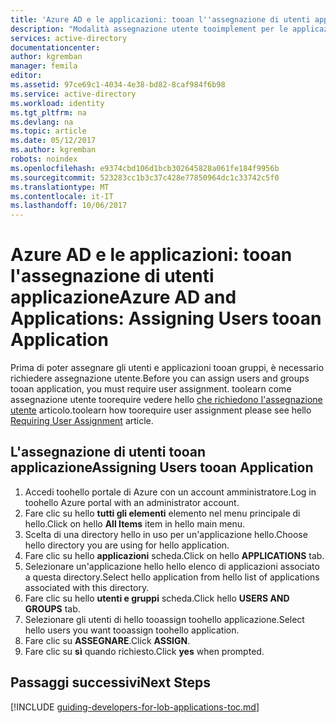 ```yaml
---
title: 'Azure AD e le applicazioni: tooan l''assegnazione di utenti applicazione | Documenti Microsoft'
description: "Modalità assegnazione utente tooimplement per le applicazioni Azure."
services: active-directory
documentationcenter: 
author: kgremban
manager: femila
editor: 
ms.assetid: 97ce69c1-4034-4e38-bd82-8caf984f6b98
ms.service: active-directory
ms.workload: identity
ms.tgt_pltfrm: na
ms.devlang: na
ms.topic: article
ms.date: 05/12/2017
ms.author: kgremban
robots: noindex
ms.openlocfilehash: e9374cbd106d1bcb302645828a061fe184f9956b
ms.sourcegitcommit: 523283cc1b3c37c428e77850964dc1c33742c5f0
ms.translationtype: MT
ms.contentlocale: it-IT
ms.lasthandoff: 10/06/2017
---
```

# <a name="azure-ad-and-applications-assigning-users-tooan-application"></a><span data-ttu-id="236a4-103">Azure AD e le applicazioni: tooan l'assegnazione di utenti applicazione</span><span class="sxs-lookup"><span data-stu-id="236a4-103">Azure AD and Applications: Assigning Users tooan Application</span></span>
<span data-ttu-id="236a4-104">Prima di poter assegnare gli utenti e applicazioni tooan gruppi, è necessario richiedere assegnazione utente.</span><span class="sxs-lookup"><span data-stu-id="236a4-104">Before you can assign users and groups tooan application, you must require user assignment.</span></span>  <span data-ttu-id="236a4-105">toolearn come assegnazione utente toorequire vedere hello [che richiedono l'assegnazione utente](active-directory-applications-guiding-developers-requiring-user-assignment.md) articolo.</span><span class="sxs-lookup"><span data-stu-id="236a4-105">toolearn how toorequire user assignment please see hello [Requiring User Assignment](active-directory-applications-guiding-developers-requiring-user-assignment.md) article.</span></span>

## <a name="assigning-users-tooan-application"></a><span data-ttu-id="236a4-106">L'assegnazione di utenti tooan applicazione</span><span class="sxs-lookup"><span data-stu-id="236a4-106">Assigning Users tooan Application</span></span>
1. <span data-ttu-id="236a4-107">Accedi toohello portale di Azure con un account amministratore.</span><span class="sxs-lookup"><span data-stu-id="236a4-107">Log in toohello Azure portal with an administrator account.</span></span>
2. <span data-ttu-id="236a4-108">Fare clic su hello **tutti gli elementi** elemento nel menu principale di hello.</span><span class="sxs-lookup"><span data-stu-id="236a4-108">Click on hello **All Items** item in hello main menu.</span></span>
3. <span data-ttu-id="236a4-109">Scelta di una directory hello in uso per un'applicazione hello.</span><span class="sxs-lookup"><span data-stu-id="236a4-109">Choose hello directory you are using for hello application.</span></span>
4. <span data-ttu-id="236a4-110">Fare clic su hello **applicazioni** scheda.</span><span class="sxs-lookup"><span data-stu-id="236a4-110">Click on hello **APPLICATIONS** tab.</span></span>
5. <span data-ttu-id="236a4-111">Selezionare un'applicazione hello hello elenco di applicazioni associato a questa directory.</span><span class="sxs-lookup"><span data-stu-id="236a4-111">Select hello application from hello list of applications associated with this directory.</span></span>
6. <span data-ttu-id="236a4-112">Fare clic su hello **utenti e gruppi** scheda.</span><span class="sxs-lookup"><span data-stu-id="236a4-112">Click hello **USERS AND GROUPS** tab.</span></span>
7. <span data-ttu-id="236a4-113">Selezionare gli utenti di hello tooassign toohello applicazione.</span><span class="sxs-lookup"><span data-stu-id="236a4-113">Select hello users you want tooassign toohello application.</span></span>
8. <span data-ttu-id="236a4-114">Fare clic su **ASSEGNARE**.</span><span class="sxs-lookup"><span data-stu-id="236a4-114">Click **ASSIGN**.</span></span>
9. <span data-ttu-id="236a4-115">Fare clic su **sì** quando richiesto.</span><span class="sxs-lookup"><span data-stu-id="236a4-115">Click **yes** when prompted.</span></span>

## <a name="next-steps"></a><span data-ttu-id="236a4-116">Passaggi successivi</span><span class="sxs-lookup"><span data-stu-id="236a4-116">Next Steps</span></span>
[!INCLUDE [guiding-developers-for-lob-applications-toc.md](../../includes/active-directory-applications-guiding-developers-for-lob-applications-toc.md)]

